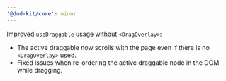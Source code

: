 ```yaml
---
'@dnd-kit/core': minor
---
```


Improved `useDraggable` usage without `<DragOverlay>`:

- The active draggable now scrolls with the page even if there is no `<DragOverlay>` used.
- Fixed issues when re-ordering the active draggable node in the DOM while dragging.
